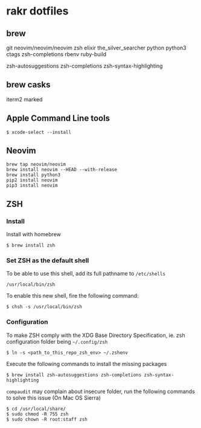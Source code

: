 # rakr dotfiles

## brew

git
neovim/neovim/neovim
zsh
elixir
the_silver_searcher
python
python3
ctags
zsh-completions
rbenv
ruby-build

zsh-autosuggestions
zsh-completions
zsh-syntax-highlighting


## brew casks

iterm2
marked

## Apple Command Line tools

```
$ xcode-select --install
```

## Neovim

```
brew tap neovim/neovim
brew install neovim --HEAD --with-release
brew install python3
pip2 install neovim
pip3 install neovim
```


## ZSH

### Install

Install with homebrew

```
$ brew install zsh
```

### Set ZSH as the default shell

To be able to use this shell, add its full pathname to `/etc/shells`

```
/usr/local/bin/zsh
```

To enable this new shell, fire the following command:

```
$ chsh -s /usr/local/bin/zsh
```

### Configuration

To make ZSH comply with the XDG Base Directory Specification, ie. zsh configuration folder being `~/.config/zsh`

```
$ ln -s <path_to_this_repo_zsh_env> ~/.zshenv
```

Execute the following commands to install the missing packages

```
$ brew install zsh-autosuggestions zsh-completions zsh-syntax-highlighting
```

`compaudit` may complain about insecure folder, run the following commands to solve this issue (On Mac OS Sierra)

```
$ cd /usr/local/share/
$ sudo chmod -R 755 zsh
$ sudo chown -R root:staff zsh
```


